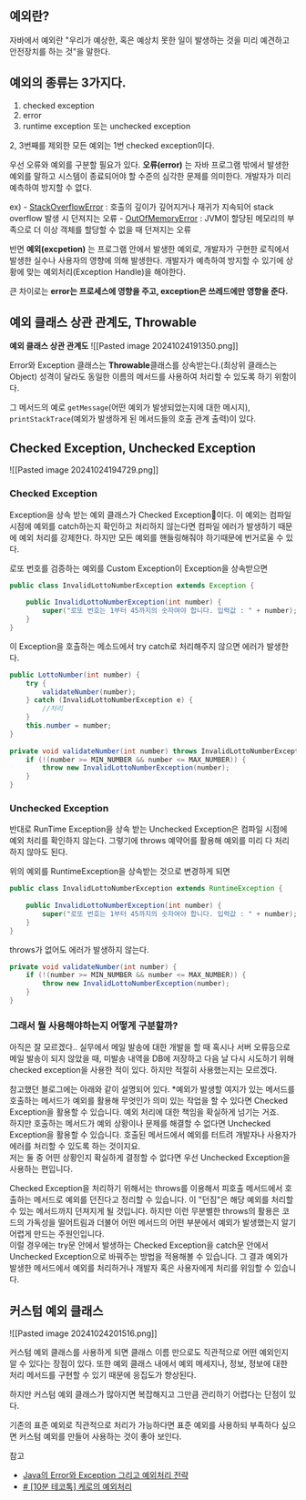 ## 예외란?
자바에서 예외란 "우리가 예상한, 혹은 예상치 못한 일이 발생하는 것을 미리 예견하고 안전장치를 하는 것"을 말한다.

## 예외의 종류는 3가지다.
1. checked exception
2. error
3. runtime exception 또는 unchecked exception

2, 3번째를 제외한 모든 예외는 1번 checked exception이다.

우선 오류와 예외를 구분할 필요가 있다.
**오류(error)** 는 자바 프로그램 밖에서 발생한 예외를 말하고 시스템이 종료되어야 할 수준의 심각한 문제를 의미한다.
개발자가 미리 예측하여 방지할 수 없다.

ex) 
- [StackOverflowError](https://docs.oracle.com/en/java/javase/14/docs/api/java.base/java/lang/StackOverflowError.html) : 호출의 깊이가 깊어지거나 재귀가 지속되어 stack overflow 발생 시 던져지는 오류
- [OutOfMemoryError](https://docs.oracle.com/en/java/javase/14/docs/api/java.base/java/lang/OutOfMemoryError.html) : JVM이 할당된 메모리의 부족으로 더 이상 객체를 할당할 수 없을 때 던져지는 오류

반면 **예외(excpetion)** 는 프로그램 안에서 발생한 예외로, 개발자가 구현한 로직에서 발생한 실수나 사용자의 영향에 의해 발생한다.
개발자가 예측하여 방지할 수 있기에 상황에 맞는 예외처리(Exception Handle)을 해야한다.

큰 차이로는 **error는 프로세스에 영향을 주고, exception은 쓰레드에만 영향을 준다.**


## 예외 클래스 상관 관계도, Throwable

**예외 클래스 상관 관계도**
![[Pasted image 20241024191350.png]]

Error와 Exception 클래스는 **Throwable**클래스를 상속받는다.(최상위 클래스는 Object)
성격이 달라도 동일한 이름의 메서드를 사용하여 처리할 수 있도록 하기 위함이다.

그 메서드의 예로 `getMessage`(어떤 예외가 발생되었는지에 대한 메시지), `printStackTrace`(예외가 발생하게 된 메서드들의 호출 관계 출력)이 있다.

## Checked Exception, Unchecked Exception

![[Pasted image 20241024194729.png]]

### Checked Exception
Exception을 상속 받는 예외 클래스가 Checked Exception이다.
이 예외는 컴파일 시점에 예외를 catch하는지 확인하고 처리하지 않는다면 컴파일 에러가 발생하기 때문에 예외 처리를 강제한다. 
하지만 모든 예외를 핸들링해줘야 하기때문에 번거로울 수 있다.


로또 번호를 검증하는 예외를 Custom Exception이 Exception을 상속받으면
```java
public class InvalidLottoNumberException extends Exception {  
  
    public InvalidLottoNumberException(int number) {  
        super("로또 번호는 1부터 45까지의 숫자여야 합니다. 입력값 : " + number);  
    }  
}
```

이 Exception을 호출하는 메소드에서 try catch로 처리해주지 않으면 에러가 발생한다.
```java
public LottoNumber(int number) {  
    try {  
        validateNumber(number);  
    } catch (InvalidLottoNumberException e) {  
        //처리  
    }  
    this.number = number;  
}  
  
private void validateNumber(int number) throws InvalidLottoNumberException {  
    if (!(number >= MIN_NUMBER && number <= MAX_NUMBER)) {  
        throw new InvalidLottoNumberException(number);  
    }  
}
```

### Unchecked Exception
반대로 RunTime Exception을 상속 받는 Unchecked Exception은 컴파일 시점에 예외 처리를 확인하지 않는다.
그렇기에 throws 예약어를 활용해 예외를 미리 다 처리하지 않아도 된다.

위의 예외를 RuntimeException을 상속받는 것으로 변경하게 되면
```java
public class InvalidLottoNumberException extends RuntimeException {  
  
    public InvalidLottoNumberException(int number) {  
        super("로또 번호는 1부터 45까지의 숫자여야 합니다. 입력값 : " + number);  
    }  
}
```

throws가 없어도 에러가 발생하지 않는다.
```java
private void validateNumber(int number) {  
    if (!(number >= MIN_NUMBER && number <= MAX_NUMBER)) {  
        throw new InvalidLottoNumberException(number);  
    }  
}
```

### 그래서 뭘 사용해야하는지 어떻게 구분할까?

아직은 잘 모르겠다.. 
실무에서 메일 발송에 대한 개발을 할 때 혹시나 서버 오류등으로 메일 발송이 되지 않았을 때,
미발송 내역을 DB에 저장하고 다음 날 다시 시도하기 위해 checked exception을 사용한 적이 있다.
하지만 적절히 사용했는지는 모르겠다.

참고했던 블로그에는 아래와 같이 설명되어 있다.
*예외가 발생할 여지가 있는 메서드를 호출하는 메서드가 예외를 활용해 무엇인가 의미 있는 작업을 할 수 있다면 Checked Exception을 활용할 수 있습니다. 예외 처리에 대한 책임을 확실하게 넘기는 거죠.  
하지만 호출하는 메서드가 예외 상황이나 문제를 해결할 수 없다면 Unchecked Exception을 활용할 수 있습니다. 호출된 메서드에서 예외를 터트려 개발자나 사용자가 에러를 처리할 수 있도록 하는 것이지요.  
저는 둘 중 어떤 상황인지 확실하게 결정할 수 없다면 우선 Unchecked Exception을 사용하는 편입니다.

Checked Exception을 처리하기 위해서는 throws를 이용해서 피호출 메서드에서 호출하는 메서드로 예외를 던진다고 정리할 수 있습니다. 이 "던짐"은 해당 예외를 처리할 수 있는 메서드까지 던져지게 될 것입니다. 하지만 이런 무분별한 throws의 활용은 코드의 가독성을 떨어트림과 더불어 어떤 메서드의 어떤 부분에서 예외가 발생했는지 알기 어렵게 만드는 주원인입니다.  
이럴 경우에는 try문 안에서 발생하는 Checked Exception을 catch문 안에서 Unchecked Exception으로 바꿔주는 방법을 적용해볼 수 있습니다. 그 결과 예외가 발생한 메서드에서 예외를 처리하거나 개발자 혹은 사용자에게 처리를 위임할 수 있습니다.

## 커스텀 예외 클래스
![[Pasted image 20241024201516.png]]

커스텀 예외 클래스를 사용하게 되면 클래스 이름 만으로도 직관적으로 어떤 예외인지 알 수 있다는 장점이 있다. 또한 예외 클래스 내에서 예외 메세지나, 정보, 정보에 대한 처리 메서드를 구현할 수 있기 때문에 응집도가 향상된다.

하지만 커스텀 예외 클래스가 많아지면 복잡해지고 그만큼 관리하기 어렵다는 단점이 있다.

기존의 표준 예외로 직관적으로 처리가 가능하다면 표준 예외를 사용하되 부족하다 싶으면 커스텀 예외를 만들어 사용하는 것이 좋아 보인다.


참고
- [Java의 Error와 Exception 그리고 예외처리 전략](https://toneyparky.tistory.com/40)
- [# [10분 테코톡] 케로의 예외처리](https://www.youtube.com/watch?v=mrrEPbGF6hQ)